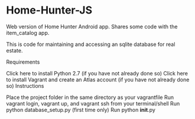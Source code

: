 # Home-Hunter-JS
Web version of Home Hunter Android app. Shares some code with the item_catalog app.

This is code for maintaining and accessing an sqlite database for real estate.

Requirements

Click here to install Python 2.7 (if you have not already done so)
Click here to install Vagrant and create an Atlas account (if you have not already done so)
Instructions

Place the project folder in the same directory as your vagrantfile
Run vagrant login, vagrant up, and vagrant ssh from your terminal/shell
Run python database_setup.py (first time only)
Run python __init__.py
